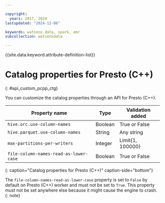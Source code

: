 ```yaml
---

copyright:
  years: 2017, 2024
lastupdated: "2024-12-06"

keywords: watsonx.data, spark, emr
subcollection: watsonxdata

---
```


{{site.data.keyword.attribute-definition-list}}

# Catalog properties for Presto (C++)
{: #api_custom_pcpp_ctg}

You can customize the catalog properties through an API for Presto (C++).

| Property name | Type | Validation added |
| --- | --- | --- |
| `hive.orc.use-column-names` | Boolean | True or False |
| `hive.parquet.use-column-names` | String | Any string |
| `max-partitions-per-writers` | Integer | Limit{1, 100000} |
| `file-column-names-read-as-lower-case` | Boolean | True or False |
{: caption="Catalog properties for Presto (C++)" caption-side="bottom"}

The `file-column-names-read-as-lower-case` property is set to `False` by default on Presto (C++) worker and must not be set to `True`. This property must not be set anywhere else because it might cause the engine to crash.
{: note}
